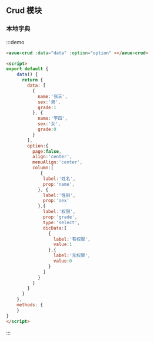 <script>
export default {
    data() {
      return {
        data: [
          {
            name:'张三',
            sex:'男',
            grade:1
          }, {
            name:'李四',
            sex:'女',
            grade:0
          }
        ],
        option:{
          page:false,
          align:'center',
          menuAlign:'center',
          column:[
             {
              label:'姓名',
              prop:'name',
            }, {
              label:'性别',
              prop:'sex'
            },{
              label:'权限',
              prop:'grade',
              type:'select',
              dicData:[
                {
                  label:'有权限',
                  value:1
                },{
                  label:'无权限',
                  value:0
                }
              ]
            }
          ]
        }
      }
    },
    methods: {
    }
}
</script>

<style>

</style>

## Crud 模块



### 本地字典

:::demo  
```html
<avue-crud :data="data" :option="option" ></avue-crud>

<script>
export default {
    data() {
      return {
        data: [
          {
            name:'张三',
            sex:'男',
            grade:1
          }, {
            name:'李四',
            sex:'女',
            grade:0
          }
        ],
        option:{
          page:false,
          align:'center',
          menuAlign:'center',
          column:[
             {
              label:'姓名',
              prop:'name',
            }, {
              label:'性别',
              prop:'sex'
            },{
              label:'权限',
              prop:'grade',
              type:'select',
              dicData:[
                {
                  label:'有权限',
                  value:1
                },{
                  label:'无权限',
                  value:0
                }
              ]
            }
          ]
        }
      }
    },
    methods: {
    }
}
</script>
```
:::